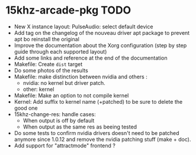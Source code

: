15khz-arcade-pkg TODO
=====================

-    New X instance layout: PulseAudio: select default device
-    Add tag on the changelog of the nouveau driver apt package to prevent apt
     bo reinstall the original
-    Improve the documentation about the Xorg configuration 
    (step by step guide through each supported layout)
-    Add some links and reference at the end of the documentation
-    Makefile: Create `dist` target 
-    Do some photos of the results
-    Makefile: make distinction between nvidia and others :
     -   nvidia: no kernel but driver patch. 
     -   other: kernel
-    Makefile: Make an option to not compile kernel
-    Kernel: Add suffix to kernel name (+patched) to be sure to delete
     the good one
-    15khz-change-res: handle cases:
     - When output is off by default
     - When output as the same res as beeing tested
-    Do some tests to confirm nvidia drivers doesn't need to be patched
     anymore since 1.0.12 and remove the nvidia patching stuff (make +
     doc).
-    Add support for "attractmode" frontend ?
